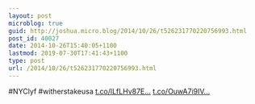 ```yaml
---
layout: post
microblog: true
guid: http://joshua.micro.blog/2014/10/26/t526231770220756993.html
post_id: 40027
date: 2014-10-26T15:40:05+1100
lastmod: 2019-07-30T17:41:43+1100
type: post
url: /2014/10/26/t526231770220756993.html
---
```

#NYClyf #witherstakeusa [t.co/lLfLHv87E...](http://t.co/lLfLHv87EJ) [t.co/OuwA7i9IV...](http://t.co/OuwA7i9IVS)
